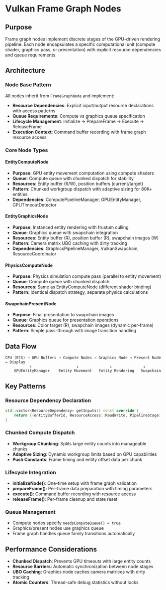 # Vulkan Frame Graph Nodes

## Purpose
Frame graph nodes implement discrete stages of the GPU-driven rendering pipeline. Each node encapsulates a specific computational unit (compute shader, graphics pass, or presentation) with explicit resource dependencies and queue requirements.

## Architecture

### Node Base Pattern
All nodes inherit from `FrameGraphNode` and implement:
- **Resource Dependencies**: Explicit input/output resource declarations with access patterns
- **Queue Requirements**: Compute vs graphics queue specification  
- **Lifecycle Management**: Initialize → PrepareFrame → Execute → ReleaseFrame
- **Execution Context**: Command buffer recording with frame graph resource access

### Core Node Types

#### EntityComputeNode
- **Purpose**: GPU entity movement computation using compute shaders
- **Queue**: Compute queue with chunked dispatch for stability
- **Resources**: Entity buffer (R/W), position buffers (current/target)
- **Pattern**: Chunked workgroup dispatch with adaptive sizing for 80K+ entities
- **Dependencies**: ComputePipelineManager, GPUEntityManager, GPUTimeoutDetector

#### EntityGraphicsNode  
- **Purpose**: Instanced entity rendering with frustum culling
- **Queue**: Graphics queue with swapchain integration
- **Resources**: Entity buffer (R), position buffer (R), swapchain images (W)
- **Pattern**: Camera matrix UBO caching with dirty tracking
- **Dependencies**: GraphicsPipelineManager, VulkanSwapchain, ResourceCoordinator

#### PhysicsComputeNode
- **Purpose**: Physics simulation compute pass (parallel to entity movement)
- **Queue**: Compute queue with chunked dispatch
- **Resources**: Same as EntityComputeNode (different shader binding)
- **Pattern**: Identical dispatch strategy, separate physics calculations

#### SwapchainPresentNode
- **Purpose**: Final presentation to swapchain images
- **Queue**: Graphics queue for presentation operations
- **Resources**: Color target (R), swapchain images (dynamic per-frame)
- **Pattern**: Simple pass-through with image transition handling

## Data Flow
```
CPU (ECS) → GPU Buffers → Compute Nodes → Graphics Node → Present Node → Display
           ↑                    ↓              ↓              ↓
    GPUEntityManager    Entity Movement   Entity Rendering   Swapchain
```

## Key Patterns

### Resource Dependency Declaration
```cpp
std::vector<ResourceDependency> getInputs() const override {
    return {{entityBufferId, ResourceAccess::ReadWrite, PipelineStage::ComputeShader}};
}
```

### Chunked Compute Dispatch
- **Workgroup Chunking**: Splits large entity counts into manageable chunks
- **Adaptive Sizing**: Dynamic workgroup limits based on GPU capabilities
- **Push Constants**: Frame timing and entity offset data per chunk

### Lifecycle Integration
- **initializeNode()**: One-time setup with frame graph validation
- **prepareFrame()**: Per-frame data preparation with timing parameters
- **execute()**: Command buffer recording with resource access
- **releaseFrame()**: Per-frame cleanup and state reset

### Queue Management
- Compute nodes specify `needsComputeQueue() = true`
- Graphics/present nodes use graphics queue
- Frame graph handles queue family transitions automatically

## Performance Considerations
- **Chunked Dispatch**: Prevents GPU timeouts with large entity counts
- **Resource Barriers**: Automatic synchronization between node stages
- **UBO Caching**: Graphics node caches camera matrices with dirty tracking
- **Atomic Counters**: Thread-safe debug statistics without locks